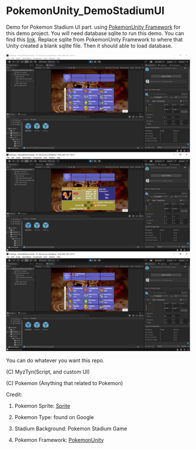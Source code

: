 # PokemonUnity_DemoStadiumUI
Demo for Pokemon Stadium UI part.
using [PokemonUnity Framework](https://github.com/herbertmilhomme/PokemonUnity) for this demo project. You will need database sqlite to run this demo. You can find this [link](https://github.com/herbertmilhomme/PokemonUnity/blob/UnityDemoWithNoAssets/veekun-pokedex.sqlite).
Replace sqlite from PokemonUnity Framework to where that Unity created a blank sqlite file. Then it should able to load database.

![alt text](https://github.com/MyzTyn/PokemonUnity_DemoStadiumUI/blob/main/ForReadMe/Capture.PNG)
![alt text](https://github.com/MyzTyn/PokemonUnity_DemoStadiumUI/blob/main/ForReadMe/Capture1.PNG)
![alt text](https://github.com/MyzTyn/PokemonUnity_DemoStadiumUI/blob/main/ForReadMe/Capture2.PNG)

You can do whatever you want this repo.

(C) MyzTyn(Script, and custom UI)

(C) Pokemon (Anything that related to Pokemon)

Credit:

1. Pokemon Sprite: [Sprite](https://github.com/msikma/pokesprite)

2. Pokemon Type: found on Google

3. Stadium Background: Pokemon Stadium Game

4. Pokemon Framework: [PokemonUnity](https://github.com/herbertmilhomme/PokemonUnity)

